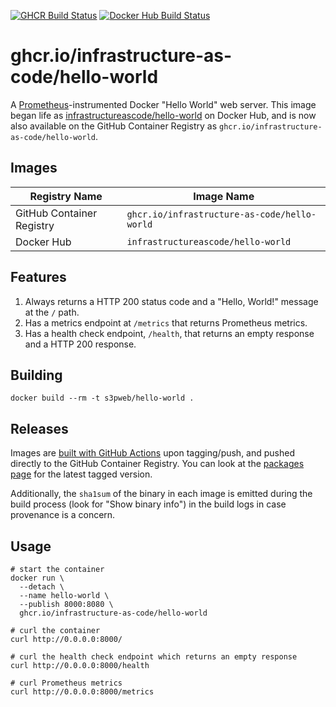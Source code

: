[![GHCR Build Status](https://github.com/infrastructure-as-code/docker-hello-world/actions/workflows/ghcr.yml/badge.svg?branch=master)](https://github.com/infrastructure-as-code/docker-hello-world/actions/workflows/ghcr.yml)
[![Docker Hub Build Status](https://github.com/infrastructure-as-code/docker-hello-world/actions/workflows/dockerhub.yml/badge.svg?branch=master)](https://github.com/infrastructure-as-code/docker-hello-world/actions/workflows/dockerhub.yml)


# ghcr.io/infrastructure-as-code/hello-world

A [Prometheus](https://prometheus.io/)-instrumented Docker "Hello World" web server.  This image began life as [infrastructureascode/hello-world](https://hub.docker.com/r/infrastructureascode/hello-world) on Docker Hub, and is now also available on the GitHub Container Registry as `ghcr.io/infrastructure-as-code/hello-world`.


## Images

| Registry Name | Image Name |
|---------------|------------|
| GitHub Container Registry | `ghcr.io/infrastructure-as-code/hello-world` |
| Docker Hub | `infrastructureascode/hello-world` |


## Features

1. Always returns a HTTP 200 status code and a "Hello, World!" message at the `/` path.
1. Has a metrics endpoint at `/metrics` that returns Prometheus metrics.
1. Has a health check endpoint, `/health`, that returns an empty response and a HTTP 200 response.

## Building

```
docker build --rm -t s3pweb/hello-world .
```

## Releases

Images are [built with GitHub Actions](https://github.com/infrastructure-as-code/docker-hello-world/actions/workflows/build-images.yml) upon tagging/push, and pushed directly to the GitHub Container Registry.  You can look at the [packages page](https://github.com/infrastructure-as-code/docker-hello-world/pkgs/container/hello-world) for the latest tagged version.

Additionally, the `sha1sum` of the binary in each image is emitted during the build process (look for "Show binary info") in the build logs in case provenance is a concern.


## Usage

```
# start the container
docker run \
  --detach \
  --name hello-world \
  --publish 8000:8080 \
  ghcr.io/infrastructure-as-code/hello-world

# curl the container
curl http://0.0.0.0:8000/

# curl the health check endpoint which returns an empty response
curl http://0.0.0.0:8000/health

# curl Prometheus metrics
curl http://0.0.0.0:8000/metrics
```

